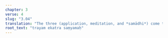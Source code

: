 ```yaml
---
chapter: 3
verse: 4
slug: "3.04"
translation: "The three (application, meditation, and *samādhi*) come together in **revelation**."
root_text: "trayam ekatra saṃyamaḥ"
---
```


